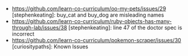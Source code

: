 * https://github.com/learn-co-curriculum/oo-my-pets/issues/29 [stephenkeating]: buy_cat and buy_dog are misleading names
* https://github.com/learn-co-curriculum/ruby-objects-has-many-through-lab/issues/38 [stephenkeating]: line 47 of the doctor spec is incorrect
* https://github.com/learn-co-curriculum/pokemon-scraper/issues/30 [curiositypaths]: Known Issues
